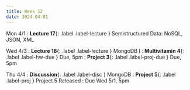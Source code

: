 ```yaml
---
title: Week 12
date: 2024-04-01
---
```


Mon 4/1
: **Lecture 17**{: .label .label-lecture } Semistructured Data: NoSQL, JSON, XML

Wed 4/3
: **Lecture 18**{: .label .label-lecture } MongoDB I
: **Multivitamin 4**{: .label .label-hw-due } Due, 5pm
: **Project 3**{: .label .label-proj-due } Due, 5pm


Thu 4/4
: **Discussion**{: .label .label-disc } MongoDB
: **Project 5**{: .label .label-proj } Project 5 Released
  : Due Wed 5/1, 5pm

